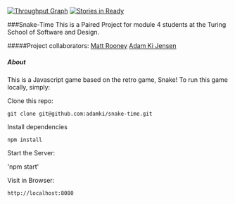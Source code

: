 [![Throughput Graph](https://graphs.waffle.io/adamki/snake-time/throughput.svg)](https://waffle.io/adamki/snake-time/metrics)
[![Stories in Ready](https://badge.waffle.io/adamki/snake-time.svg?label=ready&title=Ready)](http://waffle.io/adamki/snake-time)

###Snake-Time
This is a Paired Project for module 4 students at the Turing School of Software and Design. 

#####Project collaborators:
[Matt Rooney](https://github.com/mattrooney)
[Adam Ki Jensen](https://github.com/adamki)

##### About
This is a Javascript game based on the retro game, Snake! To run this game locally, simply:

Clone this repo:

`git clone git@github.com:adamki/snake-time.git`

Install dependencies

`npm install`

Start the Server:

'npm start'

Visit in Browser: 

`http://localhost:8080`




